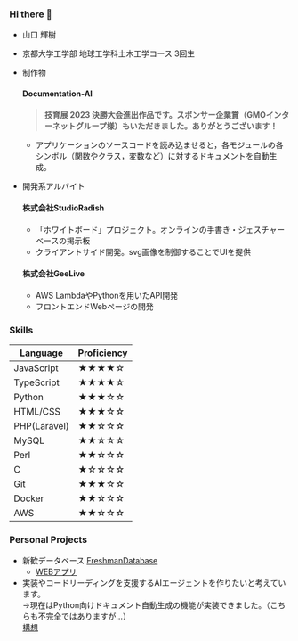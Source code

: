 ### Hi there 👋

<!--
**HLHHS11/HLHHS11** is a ✨ _special_ ✨ repository because its `README.md` (this file) appears on your GitHub profile.

Here are some ideas to get you started:

- 🔭 I’m currently working on ...
- 🌱 I’m currently learning ...
- 👯 I’m looking to collaborate on ...
- 🤔 I’m looking for help with ...
- 💬 Ask me about ...
- 📫 How to reach me: ...
- 😄 Pronouns: ...
- ⚡ Fun fact: ...
-->

- 山口 輝樹
- 京都大学工学部 地球工学科土木工学コース 3回生
- 制作物
  #### Documentation-AI
  > **技育展 2023 決勝大会進出作品です。スポンサー企業賞（GMOインターネットグループ様）もいただきました。ありがとうございます！**
  - アプリケーションのソースコードを読み込ませると，各モジュールの各シンボル（関数やクラス，変数など）に対するドキュメントを自動生成。

- 開発系アルバイト
  #### 株式会社StudioRadish
  - 「ホワイトボード」プロジェクト。オンラインの手書き・ジェスチャーベースの掲示板
  - クライアントサイド開発。svg画像を制御することでUIを提供
  #### 株式会社GeeLive
  - AWS LambdaやPythonを用いたAPI開発
  - フロントエンドWebページの開発

### Skills
| Language      | Proficiency |
| ------------- | ----------- |
| JavaScript    | ★★★★☆     |
| TypeScript    | ★★★★☆     |
| Python        | ★★★☆☆     |
| HTML/CSS      | ★★★☆☆     |
| PHP(Laravel)  | ★★☆☆☆     |
| MySQL         | ★★☆☆☆     |
| Perl          | ★★☆☆☆     |
| C             | ★☆☆☆☆     |
| Git           | ★★★☆☆     |
| Docker        | ★★☆☆☆     |
| AWS           | ★★☆☆☆     |

### Personal Projects
- 新歓データベース [FreshmanDatabase](https://github.comgit/HLHHS11/FreshmanDatabase)
  - [WEBアプリ](https://hlhhs11.github.io/FreshmanDatabase/)
- 実装やコードリーディングを支援するAIエージェントを作りたいと考えています。  
  →現在はPython向けドキュメント自動生成の機能が実装できました。（こちらも不完全ではありますが…）  
  [構想](https://github.com/HLHHS11/Documentation-AI/tree/main/docs)
